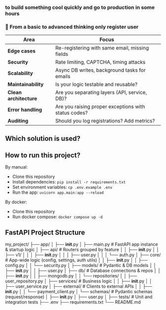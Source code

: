 ### to build something cool quickly and go to production in some hours


### 🧠 From a basic to advanced thinking only register user

| Area                   | Focus                                                |
| ---------------------- | ---------------------------------------------------- |
| **Edge cases**         | Re-registering with same email, missing fields       |
| **Security**           | Rate limiting, CAPTCHA, timing attacks               |
| **Scalability**        | Async DB writes, background tasks for emails         |
| **Maintainability**    | Is your logic testable and reusable?                 |
| **Clean architecture** | Are you separating layers (API, service, DB)?        |
| **Error handling**     | Are you raising proper exceptions with status codes? |
| **Auditing**           | Should you log registrations? Add metrics?           |


## Which solution is used?


## How to run this project?

By manual:
- Clone this repository
- Install dependencies: `pip install -r requirements.txt`
- Set environment variables: `cp .env.example .env`
- Run the app: `uvicorn app.main:app --reload`

By docker:
- Clone this repository
- Run docker compose: `docker compose up -d`


## FastAPI Project Structure
my_project/
├── app/
│   ├── __init__.py
│   ├── main.py              # FastAPI app instance & startup logic
│   ├── api/                 # Routers grouped by feature
│   │   ├── __init__.py
│   │   ├── v1/
│   │   │   ├── __init__.py
│   │   │   ├── user.py
│   │   │   └── auth.py
│   ├── core/                # App-wide logic (config, settings, auth utils)
│   │   ├── __init__.py
│   │   ├── config.py
│   │   └── security.py
│   ├── models/              # Pydantic & DB models
│   │   ├── __init__.py
│   │   ├── user.py
│   ├── db/                  # Database connections & repos
│   │   ├── __init__.py
│   │   ├── mongodb.py
│   │   └── repositories/
│   │       ├── user_repository.py
│   ├── services/            # Business logic
│   │   ├── __init__.py
│   │   ├── user_service.py
│   ├── external/            # Clients to external APIs
│   │   ├── __init__.py
│   │   └── payment_client.py
│   └── schemas/             # Pydantic schemas (request/response)
│       ├── __init__.py
│       ├── user.py
│
├── tests/                   # Unit and integration tests
├── .env
├── requirements.txt
└── README.md
